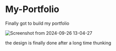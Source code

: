 # My-Portfolio
Finally got to build my portfolio

![Screenshot from 2024-09-26 13-04-27](https://github.com/user-attachments/assets/69272d37-9e0b-4f50-9c53-0f0096fbbed4)


the design is finally done after a long time thunking

